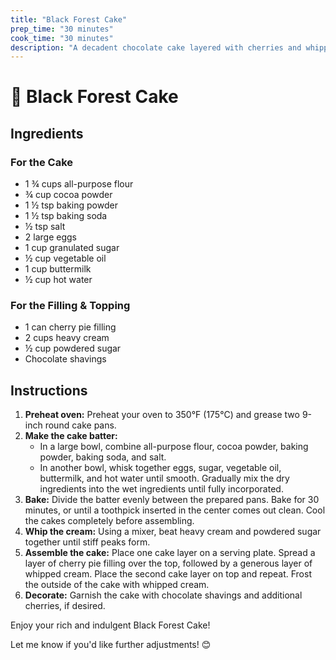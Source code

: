```yaml
---  
title: "Black Forest Cake"  
prep_time: "30 minutes"  
cook_time: "30 minutes"  
description: "A decadent chocolate cake layered with cherries and whipped cream, perfect for celebrations or special moments."  
---  
```


# 🍒 Black Forest Cake  

## Ingredients  

### For the Cake  
- 1 ¾ cups all-purpose flour  
- ¾ cup cocoa powder  
- 1 ½ tsp baking powder  
- 1 ½ tsp baking soda  
- ½ tsp salt  
- 2 large eggs  
- 1 cup granulated sugar  
- ½ cup vegetable oil  
- 1 cup buttermilk  
- ½ cup hot water  

### For the Filling & Topping  
- 1 can cherry pie filling  
- 2 cups heavy cream  
- ½ cup powdered sugar  
- Chocolate shavings  

## Instructions  

1. **Preheat oven:** Preheat your oven to 350°F (175°C) and grease two 9-inch round cake pans.  
2. **Make the cake batter:**  
   - In a large bowl, combine all-purpose flour, cocoa powder, baking powder, baking soda, and salt.  
   - In another bowl, whisk together eggs, sugar, vegetable oil, buttermilk, and hot water until smooth. Gradually mix the dry ingredients into the wet ingredients until fully incorporated.  
3. **Bake:** Divide the batter evenly between the prepared pans. Bake for 30 minutes, or until a toothpick inserted in the center comes out clean. Cool the cakes completely before assembling.  
4. **Whip the cream:** Using a mixer, beat heavy cream and powdered sugar together until stiff peaks form.  
5. **Assemble the cake:** Place one cake layer on a serving plate. Spread a layer of cherry pie filling over the top, followed by a generous layer of whipped cream. Place the second cake layer on top and repeat. Frost the outside of the cake with whipped cream.  
6. **Decorate:** Garnish the cake with chocolate shavings and additional cherries, if desired.  

Enjoy your rich and indulgent Black Forest Cake!  

Let me know if you'd like further adjustments! 😊